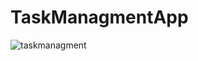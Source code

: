 # TaskManagmentApp

![taskmanagment](https://user-images.githubusercontent.com/56069699/121086547-94a0c580-c7e3-11eb-9395-f579ff0fe57d.png)

